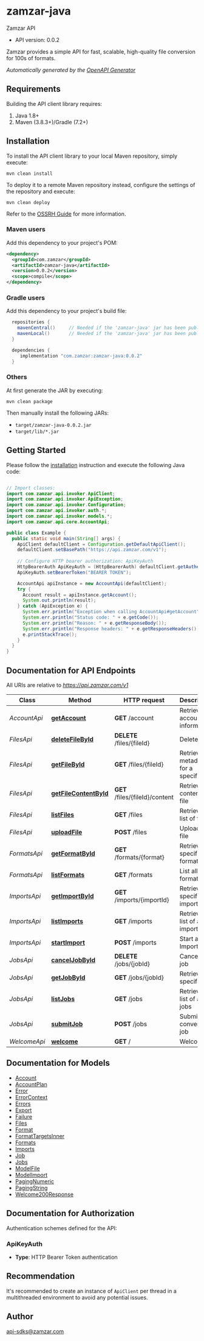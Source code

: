 # zamzar-java

Zamzar API
- API version: 0.0.2

Zamzar provides a simple API for fast, scalable, high-quality file conversion for 100s of formats.


*Automatically generated by the [OpenAPI Generator](https://openapi-generator.tech)*


## Requirements

Building the API client library requires:
1. Java 1.8+
2. Maven (3.8.3+)/Gradle (7.2+)

## Installation

To install the API client library to your local Maven repository, simply execute:

```shell
mvn clean install
```

To deploy it to a remote Maven repository instead, configure the settings of the repository and execute:

```shell
mvn clean deploy
```

Refer to the [OSSRH Guide](http://central.sonatype.org/pages/ossrh-guide.html) for more information.

### Maven users

Add this dependency to your project's POM:

```xml
<dependency>
  <groupId>com.zamzar</groupId>
  <artifactId>zamzar-java</artifactId>
  <version>0.0.2</version>
  <scope>compile</scope>
</dependency>
```

### Gradle users

Add this dependency to your project's build file:

```groovy
  repositories {
    mavenCentral()     // Needed if the 'zamzar-java' jar has been published to maven central.
    mavenLocal()       // Needed if the 'zamzar-java' jar has been published to the local maven repo.
  }

  dependencies {
     implementation "com.zamzar:zamzar-java:0.0.2"
  }
```

### Others

At first generate the JAR by executing:

```shell
mvn clean package
```

Then manually install the following JARs:

* `target/zamzar-java-0.0.2.jar`
* `target/lib/*.jar`

## Getting Started

Please follow the [installation](#installation) instruction and execute the following Java code:

```java

// Import classes:
import com.zamzar.api.invoker.ApiClient;
import com.zamzar.api.invoker.ApiException;
import com.zamzar.api.invoker.Configuration;
import com.zamzar.api.invoker.auth.*;
import com.zamzar.api.invoker.models.*;
import com.zamzar.api.core.AccountApi;

public class Example {
  public static void main(String[] args) {
    ApiClient defaultClient = Configuration.getDefaultApiClient();
    defaultClient.setBasePath("https://api.zamzar.com/v1");
    
    // Configure HTTP bearer authorization: ApiKeyAuth
    HttpBearerAuth ApiKeyAuth = (HttpBearerAuth) defaultClient.getAuthentication("ApiKeyAuth");
    ApiKeyAuth.setBearerToken("BEARER TOKEN");

    AccountApi apiInstance = new AccountApi(defaultClient);
    try {
      Account result = apiInstance.getAccount();
      System.out.println(result);
    } catch (ApiException e) {
      System.err.println("Exception when calling AccountApi#getAccount");
      System.err.println("Status code: " + e.getCode());
      System.err.println("Reason: " + e.getResponseBody());
      System.err.println("Response headers: " + e.getResponseHeaders());
      e.printStackTrace();
    }
  }
}

```

## Documentation for API Endpoints

All URIs are relative to *https://api.zamzar.com/v1*

Class | Method | HTTP request | Description
------------ | ------------- | ------------- | -------------
*AccountApi* | [**getAccount**](docs/AccountApi.md#getAccount) | **GET** /account | Retrieve account information
*FilesApi* | [**deleteFileById**](docs/FilesApi.md#deleteFileById) | **DELETE** /files/{fileId} | Delete a file
*FilesApi* | [**getFileById**](docs/FilesApi.md#getFileById) | **GET** /files/{fileId} | Retrieve metadata for a specific file
*FilesApi* | [**getFileContentById**](docs/FilesApi.md#getFileContentById) | **GET** /files/{fileId}/content | Retrieve the content of a file
*FilesApi* | [**listFiles**](docs/FilesApi.md#listFiles) | **GET** /files | Retrieve a list of files
*FilesApi* | [**uploadFile**](docs/FilesApi.md#uploadFile) | **POST** /files | Upload a file
*FormatsApi* | [**getFormatById**](docs/FormatsApi.md#getFormatById) | **GET** /formats/{format} | Retrieve a specific format
*FormatsApi* | [**listFormats**](docs/FormatsApi.md#listFormats) | **GET** /formats | List all formats
*ImportsApi* | [**getImportById**](docs/ImportsApi.md#getImportById) | **GET** /imports/{importId} | Retrieve a specific import
*ImportsApi* | [**listImports**](docs/ImportsApi.md#listImports) | **GET** /imports | Retrieve a list of all imports
*ImportsApi* | [**startImport**](docs/ImportsApi.md#startImport) | **POST** /imports | Start an Import
*JobsApi* | [**cancelJobById**](docs/JobsApi.md#cancelJobById) | **DELETE** /jobs/{jobId} | Cancel a job
*JobsApi* | [**getJobById**](docs/JobsApi.md#getJobById) | **GET** /jobs/{jobId} | Retrieve a specific job
*JobsApi* | [**listJobs**](docs/JobsApi.md#listJobs) | **GET** /jobs | Retrieve a list of all jobs
*JobsApi* | [**submitJob**](docs/JobsApi.md#submitJob) | **POST** /jobs | Submit a conversion job
*WelcomeApi* | [**welcome**](docs/WelcomeApi.md#welcome) | **GET** / | Welcome


## Documentation for Models

 - [Account](docs/Account.md)
 - [AccountPlan](docs/AccountPlan.md)
 - [Error](docs/Error.md)
 - [ErrorContext](docs/ErrorContext.md)
 - [Errors](docs/Errors.md)
 - [Export](docs/Export.md)
 - [Failure](docs/Failure.md)
 - [Files](docs/Files.md)
 - [Format](docs/Format.md)
 - [FormatTargetsInner](docs/FormatTargetsInner.md)
 - [Formats](docs/Formats.md)
 - [Imports](docs/Imports.md)
 - [Job](docs/Job.md)
 - [Jobs](docs/Jobs.md)
 - [ModelFile](docs/ModelFile.md)
 - [ModelImport](docs/ModelImport.md)
 - [PagingNumeric](docs/PagingNumeric.md)
 - [PagingString](docs/PagingString.md)
 - [Welcome200Response](docs/Welcome200Response.md)


<a id="documentation-for-authorization"></a>
## Documentation for Authorization


Authentication schemes defined for the API:
<a id="ApiKeyAuth"></a>
### ApiKeyAuth

- **Type**: HTTP Bearer Token authentication


## Recommendation

It's recommended to create an instance of `ApiClient` per thread in a multithreaded environment to avoid any potential issues.

## Author

api-sdks@zamzar.com

